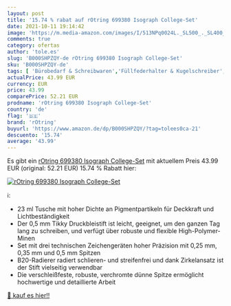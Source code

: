 ```yaml
---
layout: post
title: '15.74 % rabat auf rOtring 699380 Isograph College-Set'
date: 2021-10-11 19:14:42
image: 'https://m.media-amazon.com/images/I/513NPq0024L._SL500_._SL400_.jpg'
comments: true
category: ofertas
author: 'tole.es'
slug: 'B000SHPZQY-de rOtring 699380 Isograph College-Set'
sku: 'B000SHPZQY-de'
tags: [ 'Bürobedarf & Schreibwaren','Füllfederhalter & Kugelschreiber','Schreibwaren','Technisches Zeichen','rotring', ]
actualPrice: 43.99 EUR
currency: EUR
price: 43.99
comparePrice: 52.21 EUR
prodname: 'rOtring 699380 Isograph College-Set'
country: 'de'
flag: '🇩🇪'
brand: 'rOtring'
buyurl: 'https://www.amazon.de/dp/B000SHPZQY/?tag=tolees0ca-21'
descuento: '15.74'
average: '43.99'
---
```


Es gibt ein [rOtring 699380 Isograph College-Set](https://www.amazon.de/dp/B000SHPZQY/?tag=tolees0ca-21) mit aktuellem Preis 43.99 EUR (original: 52.21 EUR) 15.74 % Rabatt hier:

[![rOtring 699380 Isograph College-Set](https://m.media-amazon.com/images/I/513NPq0024L._SL500_._SL400_.jpg)](https://www.amazon.de/dp/B000SHPZQY/?tag=tolees0ca-21)

ℹ️:

- 23 ml Tusche mit hoher Dichte an Pigmentpartikeln für Deckkraft und Lichtbeständigkeit
- Der 0,5 mm Tikky Druckbleistift ist leicht, geeignet, um den ganzen Tag lang zu schreiben, und verfügt über robuste und flexible High-Polymer-Minen
- Set mit drei technischen Zeichengeräten hoher Präzision mit 0,25 mm, 0,35 mm und 0,5 mm Spitzen
- B20-Radierer radiert schlieren- und streifenfrei und dank Zirkelansatz ist der Stift vielseitig verwendbar
- Die verschleißfeste, robuste, verchromte dünne Spitze ermöglicht hochwertige und detaillierte Arbeit

[🛒 kauf es hier!!](https://www.amazon.de/dp/B000SHPZQY/?tag=tolees0ca-21)

